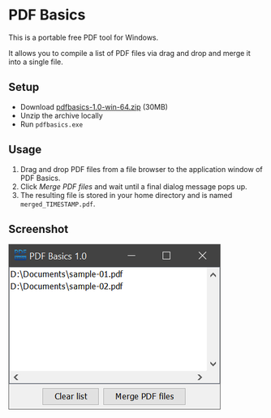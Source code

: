 # PDF Basics #

This is a portable free PDF tool for Windows.

It allows you to compile a list of PDF files via drag and drop and merge it into a single file.

## Setup ##

* Download [pdfbasics-1.0-win-64.zip](https://github.com/JensPiegsa/pdfbasics/releases/download/1.0.1/pdfbasics-1.0.1-win-64.zip) (30MB)
* Unzip the archive locally
* Run `pdfbasics.exe`

## Usage ##

1. Drag and drop PDF files from a file browser to the application window of PDF Basics.
2. Click *Merge PDF files* and wait until a final dialog message pops up.
3. The resulting file is stored in your home directory and is named `merged_TIMESTAMP.pdf`.

## Screenshot ##

![Screenshot of the application window](docs/screenshot-01.png)

